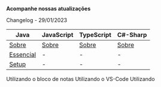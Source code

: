 **Acompanhe nossas atualizações**

Changelog - 29/01/2023

| Java| JavaScript |TypeScript|C#-Sharp|
|-----|------------|----------|--------|
|[Sobre](/topicos/linguagens/java/sobre.html)|[Sobre](/topicos/linguagens/java/sobre.html)|[Sobre](/topicos/linguagens/typescript/sobre.html)|[Sobre](/topicos/linguagens/c-sharp/sobre.html)|
|[Essencial](/topicos/linguagens/java/essencial.html)|-|-|-|
|[Setup](/topicos/linguagens/java/setup.html)|-|-|-|

Utilizando o bloco de notas
Utilizando o VS-Code
Utilizando

